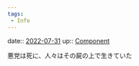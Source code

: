 ```yaml
---
tags:
 - Info
---
```


date:: [2022-07-31](Daily_Note/2022-07-31.md)
up:: [Component](../Bar/Novel/Chaos/Component.md)

悪党は死に、人々はその屍の上で生きていた